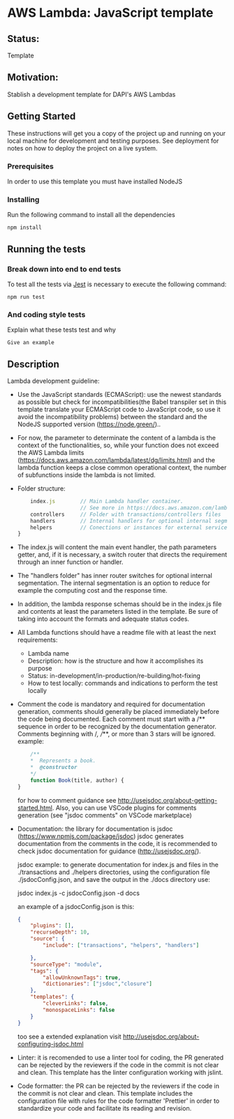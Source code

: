 # AWS Lambda: JavaScript template

## Status:

Template

## Motivation:

Stablish a development template for DAPI's AWS Lambdas

## Getting Started

These instructions will get you a copy of the project up and running on your local machine for development and testing purposes. See deployment for notes on how to deploy the project on a live system.

### Prerequisites

In order to use this template you must have installed NodeJS

### Installing

Run the following command to install all the dependencies

```
npm install
```

## Running the tests

### Break down into end to end tests

To test all the tests via [Jest](https://github.com/facebook/jest) is necessary to execute the following command:

```
npm run test
```

### And coding style tests

Explain what these tests test and why

```
Give an example
```

## Description

Lambda development guideline:

- Use the JavaScript standards (ECMAScript): use the newest standards as possible but check for incompatibilities(the Babel transpiler set in this template translate your ECMAScript code to JavaScript code, so use it avoid the incompatibility problems) between the standard and the NodeJS supported version (https://node.green/)..

- For now, the parameter to determinate the content of a lambda is the context of the functionalities, so, while your function does not exceed the AWS Lambda limits (https://docs.aws.amazon.com/lambda/latest/dg/limits.html) and the lambda function keeps a close common operational context, the number of subfunctions inside the lambda is not limited.

- Folder structure:
  ```javaScript
      index.js        // Main Lambda handler container.
                      // See more in https://docs.aws.amazon.com/lambda/latest/dg/nodejs-prog-model-handler.html
      controllers     // Folder with transactions/controllers files
      handlers        // Internal handlers for optional internal segmentation
      helpers         // Conections or instances for external services
  }
  ```
- The index.js will content the main event handler, the path parameters getter, and, if it is necessary, a switch router that directs the requirement through an inner function or handler.

- The "handlers folder" has inner router switches for optional internal segmentation. The internal segmentation is an option to reduce for example the computing cost and the response time.

- In addition, the lambda response schemas should be in the index.js file and contents at least the parameters listed in the template. Be sure of taking into account the formats and adequate status codes.

- All Lambda functions should have a readme file with at least the next requirements:

  - Lambda name
  - Description: how is the structure and how it accomplishes its purpose
  - Status: in-development/in-production/re-building/hot-fixing
  - How to test locally: commands and indications to perform the test locally

- Comment the code is mandatory and required for documentation generation, comments should generally be placed immediately before the code being documented. Each comment must start with a /** sequence in order to be recognized by the documentation generator. Comments beginning with /_, /_**, or more than 3 stars will be ignored.
  example:

  ```javaScript
      /**
      *  Represents a book.
      *  @constructor
      */
      function Book(title, author) {
  }
  ```

  for how to comment guidance see http://usejsdoc.org/about-getting-started.html.
  Also, you can use VSCode plugins for comments generation (see "jsdoc comments" on VSCode marketplace)

- Documentation: the library for documentation is jsdoc (https://www.npmjs.com/package/jsdoc) jsdoc generates documentation from the comments in the code, it is recommended to check jsdoc documentation for guidance (http://usejsdoc.org/).

  jsdoc example: to generate documentation for index.js and files in the ./transactions and ./helpers directories, using the configuration file ./jsdocConfig.json, and save the output in the ./docs directory use:

  jsdoc index.js -c jsdocConfig.json -d docs

  an example of a jsdocConfig.json is this:

  ```JSON
  {
      "plugins": [],
      "recurseDepth": 10,
      "source": {
          "include": ["transactions", "helpers", "handlers"]

      },
      "sourceType": "module",
      "tags": {
          "allowUnknownTags": true,
          "dictionaries": ["jsdoc","closure"]
      },
      "templates": {
          "cleverLinks": false,
          "monospaceLinks": false
      }
  }
  ```

  too see a extended explanation visit http://usejsdoc.org/about-configuring-jsdoc.html

- Linter: it is recomended to use a linter tool for coding, the PR generated can be rejected by the reviewers if the code in the commit is not clear and clean. This template has the linter configuration working with jslint.

- Code formatter: the PR can be rejected by the reviewers if the code in the commit is not clear and clean. This template includes the configuration file with rules for the code formatter 'Prettier' in order to standardize your code and facilitate its reading and revision.
